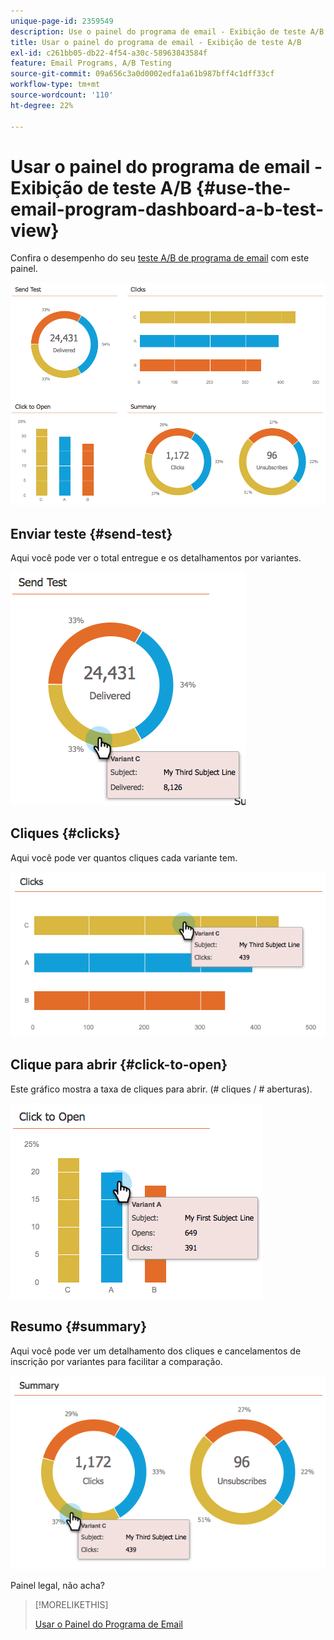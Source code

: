 ```yaml
---
unique-page-id: 2359549
description: Use o painel do programa de email - Exibição de teste A/B - Documentação do Marketo - Documentação do produto
title: Usar o painel do programa de email - Exibição de teste A/B
exl-id: c261bb05-db22-4f54-a30c-58963843584f
feature: Email Programs, A/B Testing
source-git-commit: 09a656c3a0d0002edfa1a61b987bff4c1dff33cf
workflow-type: tm+mt
source-wordcount: '110'
ht-degree: 22%

---
```


# Usar o painel do programa de email - Exibição de teste A/B {#use-the-email-program-dashboard-a-b-test-view}

Confira o desempenho do seu [teste A/B de programa de email](/help/marketo/product-docs/email-marketing/email-programs/email-program-actions/email-test-a-b-test/add-an-a-b-test.md) com este painel.

![](assets/image2014-9-12-16-3a14-3a28.png)

## Enviar teste {#send-test}

Aqui você pode ver o total entregue e os detalhamentos por variantes.

![](assets/image2014-9-12-16-3a16-3a2.png)

## Cliques {#clicks}

Aqui você pode ver quantos cliques cada variante tem.

![](assets/image2014-9-12-16-3a16-3a20.png)

## Clique para abrir {#click-to-open}

Este gráfico mostra a taxa de cliques para abrir. (# cliques / # aberturas).

![](assets/image2014-9-12-16-3a16-3a36.png)

## Resumo {#summary}

Aqui você pode ver um detalhamento dos cliques e cancelamentos de inscrição por variantes para facilitar a comparação.

![](assets/image2014-9-12-16-3a16-3a45.png)

Painel legal, não acha?

>[!MORELIKETHIS]
>
>[Usar o Painel do Programa de Email](/help/marketo/product-docs/email-marketing/email-programs/email-program-data/use-the-email-program-dashboard.md)
